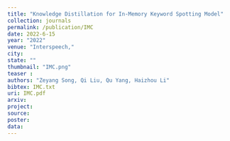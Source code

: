 ```yaml
---
title: "Knowledge Distillation for In-Memory Keyword Spotting Model"
collection: journals
permalink: /publication/IMC
date: 2022-6-15
year: "2022"
venue: "Interspeech,"
city: 
state: ""
thumbnail: "IMC.png"
teaser : 
authors: "Zeyang Song, Qi Liu, Qu Yang, Haizhou Li"
bibtex: IMC.txt
uri: IMC.pdf
arxiv: 
project: 
source: 
poster: 
data:
---
```


